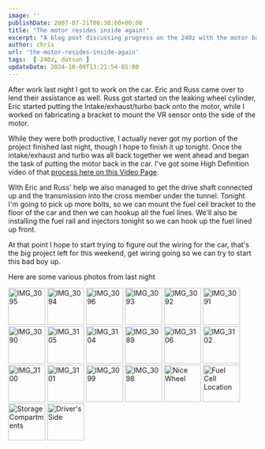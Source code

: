 ```yaml
---
image: ''
publishDate: 2007-07-21T00:30:00+00:00
title: "The motor resides inside again!"
excerpt: "A blog post discussing progress on the 240z with the motor back in the car, along with some photos"
author: chris
url: 'the-motor-resides-inside-again'
tags:  [ 240z, datsun ] 
updateDate: 2024-10-09T13:21:54-05:00
---
```


After work last night I got to work on the car. Eric and Russ came over to lend their assistance as well. Russ got started on the leaking wheel cylinder, Eric started putting the Intake/exhaust/turbo back onto the motor, while I worked on fabricating a bracket to mount the VR sensor onto the side of the motor.

While they were both productive, I actually never got my portion of the project finished last night, though I hope to finish it up tonight. Once the intake/exhaust and turbo was all back together we went ahead and began the task of putting the motor back in the car. I've got some High Definition video of that [process here on this Video Page](/engine-insertion-take-2).

With Eric and Russ' help we also managed to get the drive shaft connected up and the transmission into the cross member under the tunnel. Tonight I'm going to pick up more bolts, so we can mount the fuel cell bracket to the floor of the car and then we can hookup all the fuel lines. We'll also be installing the fuel rail and injectors tonight so we can hook up the fuel lined up front.

At that point I hope to start trying to figure out the wiring for the car, that's the big project left for this weekend, get wiring going so we can try to start this bad boy up.

Here are some various photos from last night

<a style="text-decoration: none" href="https://www.flickr.com/photos/chammond/859220320/in/pool-341731@N21" ><img height="75" alt="IMG_3095" src="https://farm2.static.flickr.com/1370/859220320_8cec17934b_m.jpg" border="0" /> </a><a style="text-decoration: none" href="https://www.flickr.com/photos/chammond/859217242/in/pool-341731@N21" ><img height="75" alt="IMG_3094" src="https://farm2.static.flickr.com/1272/859217242_cc8858e8ea_m.jpg" border="0" /> </a><a style="text-decoration: none" href="https://www.flickr.com/photos/chammond/858361631/in/pool-341731@N21" ><img height="75" alt="IMG_3096" src="https://farm2.static.flickr.com/1311/858361631_e4f89b9d4d_m.jpg" border="0" /> </a><a style="text-decoration: none" href="https://www.flickr.com/photos/chammond/859214472/in/pool-341731@N21" ><img height="75" alt="IMG_3093" src="https://farm2.static.flickr.com/1195/859214472_ec49a9eb30_m.jpg" border="0" /> </a><a style="text-decoration: none" href="https://www.flickr.com/photos/chammond/859211940/in/pool-341731@N21" ><img height="75" alt="IMG_3092" src="https://farm2.static.flickr.com/1236/859211940_d79e827c57_m.jpg" border="0" /> </a><a style="text-decoration: none" href="https://www.flickr.com/photos/chammond/859209068/in/pool-341731@N21" ><img height="75" alt="IMG_3091" src="https://farm2.static.flickr.com/1418/859209068_3ed1601503_m.jpg" border="0" /> </a><a style="text-decoration: none" href="https://www.flickr.com/photos/chammond/858345267/in/pool-341731@N21" ><img height="75" alt="IMG_3090" src="https://farm2.static.flickr.com/1058/858345267_7aff524e8b_m.jpg" border="0" /> </a><a style="text-decoration: none" href="https://www.flickr.com/photos/chammond/859197900/in/pool-341731@N21" ><img height="75" alt="IMG_3105" src="https://farm2.static.flickr.com/1252/859197900_15097a5cf9_m.jpg" border="0" /> </a><a style="text-decoration: none" href="https://www.flickr.com/photos/chammond/859194550/in/pool-341731@N21" ><img height="75" alt="IMG_3104" src="https://farm2.static.flickr.com/1158/859194550_170ce6b801_m.jpg" border="0" /> </a><a style="text-decoration: none" href="https://www.flickr.com/photos/chammond/858342513/in/pool-341731@N21" ><img height="75" alt="IMG_3089" src="https://farm2.static.flickr.com/1245/858342513_1cf86880fc_m.jpg" border="0" /> </a><a style="text-decoration: none" href="https://www.flickr.com/photos/chammond/858339487/in/pool-341731@N21" ><img height="75" alt="IMG_3106" src="https://farm2.static.flickr.com/1244/858339487_e543d157d4_m.jpg" border="0" /> </a><a style="text-decoration: none" href="https://www.flickr.com/photos/chammond/858327679/in/pool-341731@N21" ><img height="75" alt="IMG_3102" src="https://farm2.static.flickr.com/1099/858327679_718ef292b7_m.jpg" border="0" /> </a><a style="text-decoration: none" href="https://www.flickr.com/photos/chammond/859183144/in/pool-341731@N21" ><img height="75" alt="IMG_3100" src="https://farm2.static.flickr.com/1385/859183144_10593bba41_m.jpg" border="0" /> </a><a style="text-decoration: none" href="https://www.flickr.com/photos/chammond/858324807/in/pool-341731@N21" ><img height="75" alt="IMG_3101" src="https://farm2.static.flickr.com/1065/858324807_84dfb7e2e7_m.jpg" border="0" /> </a><a style="text-decoration: none" href="https://www.flickr.com/photos/chammond/858319009/in/pool-341731@N21" ><img height="75" alt="IMG_3099" src="https://farm2.static.flickr.com/1179/858319009_40f14430b2_m.jpg" border="0" /> </a><a style="text-decoration: none" href="https://www.flickr.com/photos/chammond/858315975/in/pool-341731@N21" ><img height="75" alt="IMG_3098" src="https://farm2.static.flickr.com/1344/858315975_2c95e5a4c9_m.jpg" border="0" /> </a><a style="text-decoration: none" href="https://www.flickr.com/photos/chammond/824938492/in/pool-341731@N21" ><img height="75" alt="Nice Wheel" src="https://farm2.static.flickr.com/1189/824938492_9f563166b1_m.jpg" border="0" /> </a><a style="text-decoration: none" href="https://www.flickr.com/photos/chammond/824936714/in/pool-341731@N21" ><img height="75" alt="Fuel Cell Location" src="https://farm2.static.flickr.com/1068/824936714_7c9d8f36cc_m.jpg" border="0" /> </a><a style="text-decoration: none" href="https://www.flickr.com/photos/chammond/824931720/in/pool-341731@N21" ><img height="75" alt="Storage Compartments" src="https://farm2.static.flickr.com/1117/824931720_49a6bdf04c_m.jpg" border="0" /> </a><a style="text-decoration: none" href="https://www.flickr.com/photos/chammond/824056123/in/pool-341731@N21" ><img height="75" alt="Driver's Side" src="https://farm2.static.flickr.com/1329/824056123_dcc0ec1cf2_m.jpg" border="0" /></a>

